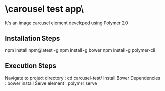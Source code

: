 
# \carousel test app\

It's an image carousel element developed using Polymer 2.0

## Installation Steps

npm install npm@latest -g
npm install -g bower
npm install -g polymer-cli

## Execution Steps

Navigate to project directory : cd carousel-test/
Install Bower Dependencies : bower install
Serve element : polymer serve